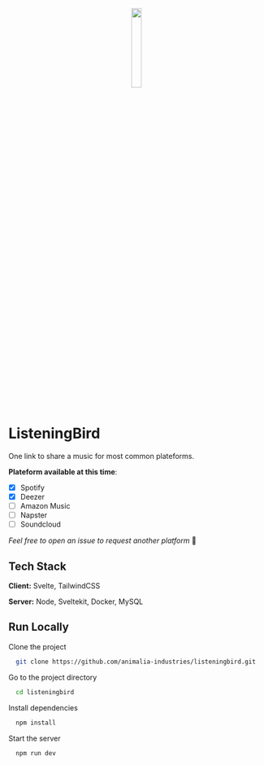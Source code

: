 <p align="center">
  <img width="20%" align="center" src="https://github.com/user-attachments/assets/5ff24329-894c-4fa5-b600-4d54bc7a2444" />
</p>


# ListeningBird

One link to share a music for most common plateforms.

**Plateform available at this time**: 
- [x] Spotify
- [x] Deezer
- [ ] Amazon Music
- [ ] Napster
- [ ] Soundcloud

 _Feel free to open an issue to request another platform_ 🙂
## Tech Stack

**Client:** Svelte, TailwindCSS

**Server:** Node, Sveltekit, Docker, MySQL


## Run Locally

Clone the project

```bash
  git clone https://github.com/animalia-industries/listeningbird.git
```

Go to the project directory

```bash
  cd listeningbird
```

Install dependencies

```bash
  npm install
```

Start the server

```bash
  npm run dev
```

